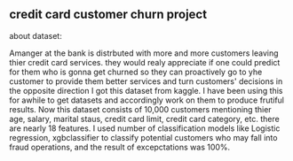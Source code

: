 ##  credit card customer churn project


about dataset:

Amanger at the bank is distrbuted with more and more customers leaving thier credit card services. they would realy appreciate if one could predict for them
who is gonna get churned so they can proactively go to yhe customer to provide them better services and turn customers' decisions in the opposite direction
I got this dataset from kaggle. I have been using this for awhile to get datasets and accordingly work on them to produce frutiful results.
Now this dataset consists of 10,000 customers mentioning thier age, salary, marital staus, credit card limit, credit card category, etc. there are nearly 18 features.
I used number of classification models like Logistic regression, xgbclassifier to classify potential customers who may fall into fraud operations, and the result of excepctations was 100%.
